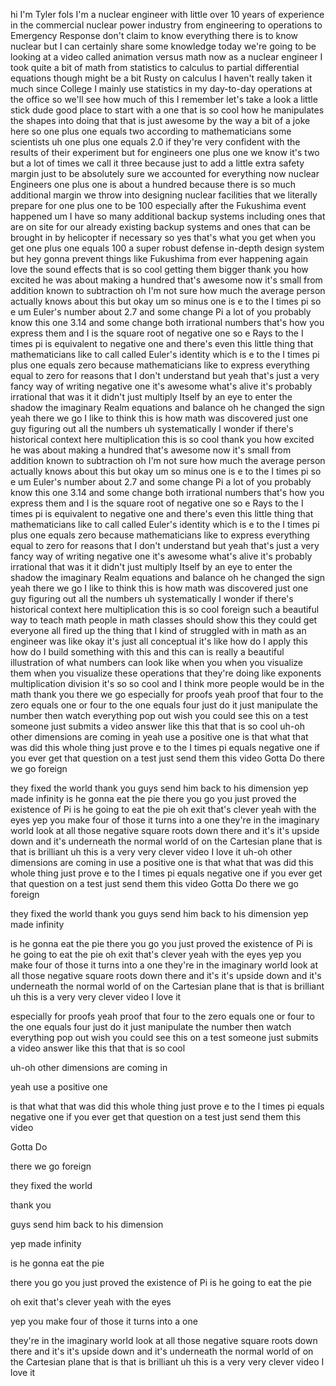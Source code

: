 hi I'm Tyler fols I'm a nuclear engineer with little over 10 years of experience in the commercial nuclear power industry from engineering to operations to Emergency Response don't claim to know everything there is to know nuclear but I can certainly share some knowledge today we're going to be looking at a video called animation versus math now as a nuclear engineer I took quite a bit of math from statistics to calculus to partial differential equations though might be a bit Rusty on calculus I haven't really taken it much since College I mainly use statistics in my day-to-day operations at the office so we'll see how much of this I remember let's take a look
a little stick dude
good place to start with a one
that is so cool how he manipulates the shapes into doing that that is just awesome by the way a bit of a joke here so one plus one equals two according to mathematicians some scientists uh one plus one equals 2.0 if they're very confident with the results of their experiment but for engineers one plus one we know it's two but a lot of times we call it three because just to add a little extra safety margin just to be absolutely sure we accounted for everything now nuclear Engineers one plus one is about a hundred because there is so much additional margin we throw into designing nuclear facilities that we literally prepare for one plus one to be 100 especially after the Fukushima event happened um I have so many additional backup systems including ones that are on site for our already existing backup systems and ones that can be brought in by helicopter if necessary so yes that's what you get when you get one plus one equals 100 a super robust defense in-depth design system but hey gonna prevent things like Fukushima from ever happening again
love the sound effects
that is so cool
getting them bigger
thank you
how excited he was about making a hundred that's awesome
now it's small
from addition known to subtraction
oh
I'm not sure how much the average person actually knows about this but okay um so minus one is e to the I times pi so e um Euler's number about 2.7 and some change Pi a lot of you probably know this one 3.14 and some change both irrational numbers that's how you express them and I is the square root of negative one so e Rays to the I times pi is equivalent to negative one and there's even this little thing that mathematicians like to call called Euler's identity which is e to the I times pi plus one equals zero because mathematicians like to express everything equal to zero for reasons that I don't understand but yeah that's just a very fancy way of writing negative one it's awesome
what's alive
it's probably irrational
that was it it didn't just multiply Itself by an eye to enter the shadow the imaginary Realm
equations and balance
oh he changed the sign yeah there we go I like to think this is how math was discovered just one guy figuring out all the numbers uh systematically I wonder if there's historical context here
multiplication
this is so cool
thank you
how excited he was about making a hundred that's awesome
now it's small
from addition known to subtraction
oh
I'm not sure how much the average person actually knows about this but okay um so minus one is e to the I times pi so e um Euler's number about 2.7 and some change Pi a lot of you probably know this one 3.14 and some change both irrational numbers that's how you express them and I is the square root of negative one so e Rays to the I times pi is equivalent to negative one and there's even this little thing that mathematicians like to call called Euler's identity which is e to the I times pi plus one equals zero because mathematicians like to express everything equal to zero for reasons that I don't understand but yeah that's just a very fancy way of writing negative one it's awesome
what's alive
it's probably irrational
that was it it didn't just multiply Itself by an eye to enter the shadow the imaginary Realm
equations and balance
oh he changed the sign yeah there we go I like to think this is how math was discovered just one guy figuring out all the numbers uh systematically I wonder if there's historical context here
multiplication
this is so cool
foreign
such a beautiful way to teach math people in math classes should show this they could get everyone all fired up the thing that I kind of struggled with in math as an engineer was like okay it's just all conceptual it's like how do I apply this how do I build something with this and this can is really a beautiful illustration of what numbers can look like when you when you visualize them when you visualize these operations that they're doing like exponents multiplication division it's so so cool and I think more people would be in the math
thank you
there we go especially for proofs yeah proof that four to the zero equals one or four to the one equals four just do it just manipulate the number then watch everything pop out wish you could see this on a test someone just submits a video answer like this that that is so cool
uh-oh other dimensions are coming in
yeah use a positive one
is that what that was did this whole thing just prove e to the I times pi equals negative one if you ever get that question on a test just send them this video
Gotta Do
there we go foreign

they fixed the world
thank you
guys send him back to his dimension
yep made infinity
is he gonna eat the pie
there you go you just proved the existence of Pi is he going to eat the pie
oh exit that's clever yeah with the eyes
yep you make four of those it turns into a one
they're in the imaginary world look at all those negative square roots down there and it's it's upside down and it's underneath the normal world of on the Cartesian plane that is that is brilliant uh this is a very very clever video I love it
uh-oh other dimensions are coming in
use a positive one
is that what that was did this whole thing just prove e to the I times pi equals negative one if you ever get that question on a test just send them this video
Gotta Do
there we go foreign

they fixed the world
thank you
guys send him back to his dimension
yep made infinity

is he gonna eat the pie
there you go you just proved the existence of Pi is he going to eat the pie
oh exit that's clever yeah with the eyes
yep you make four of those it turns into a one
they're in the imaginary world look at all those negative square roots down there and it's it's upside down and it's underneath the normal world of on the Cartesian plane that is that is brilliant uh this is a very very clever video I love it

especially for proofs yeah proof that four to the zero equals one or four to the one equals four just do it just manipulate the number then watch everything pop out wish you could see this on a test someone just submits a video answer like this that that is so cool

uh-oh other dimensions are coming in

yeah use a positive one

is that what that was did this whole thing just prove e to the I times pi equals negative one if you ever get that question on a test just send them this video

Gotta Do

there we go foreign

they fixed the world

thank you

guys send him back to his dimension

yep made infinity


is he gonna eat the pie

there you go you just proved the existence of Pi is he going to eat the pie

oh exit that's clever yeah with the eyes

yep you make four of those it turns into a one

they're in the imaginary world look at all those negative square roots down there and it's it's upside down and it's underneath the normal world of on the Cartesian plane that is that is brilliant uh this is a very very clever video I love it

